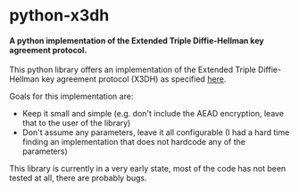 # python-x3dh
#### A python implementation of the Extended Triple Diffie-Hellman key agreement protocol.

This python library offers an implementation of the Extended Triple Diffie-Hellman key agreement protocol (X3DH) as specified [here](https://signal.org/docs/specifications/x3dh/).

Goals for this implementation are:
- Keep it small and simple (e.g. don't include the AEAD encryption, leave that to the user of the library)
- Don't assume any parameters, leave it all configurable (I had a hard time finding an implementation that does not hardcode any of the parameters)

This library is currently in a very early state, most of the code has not been tested at all, there are probably bugs.
